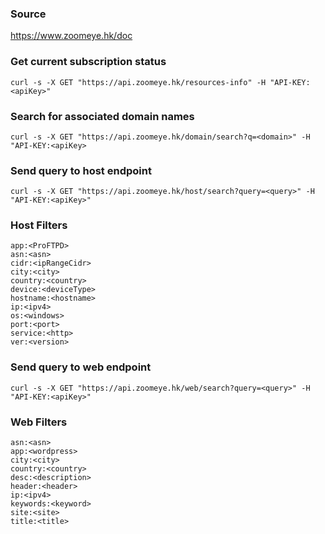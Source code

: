 ### Source
https://www.zoomeye.hk/doc

### Get current subscription status
```
curl -s -X GET "https://api.zoomeye.hk/resources-info" -H "API-KEY:<apiKey>"
```

### Search for associated domain names
```
curl -s -X GET "https://api.zoomeye.hk/domain/search?q=<domain>" -H "API-KEY:<apiKey>
```

### Send query to host endpoint
```
curl -s -X GET "https://api.zoomeye.hk/host/search?query=<query>" -H "API-KEY:<apiKey>"
```

### Host Filters
```
app:<ProFTPD>
asn:<asn>
cidr:<ipRangeCidr>
city:<city>
country:<country>
device:<deviceType> 
hostname:<hostname>
ip:<ipv4>
os:<windows>
port:<port>
service:<http>
ver:<version>
```

### Send query to web endpoint
```
curl -s -X GET "https://api.zoomeye.hk/web/search?query=<query>" -H "API-KEY:<apiKey>"
```

### Web Filters
```
asn:<asn>
app:<wordpress>
city:<city>
country:<country>
desc:<description>
header:<header>
ip:<ipv4>
keywords:<keyword>
site:<site>
title:<title>
```

